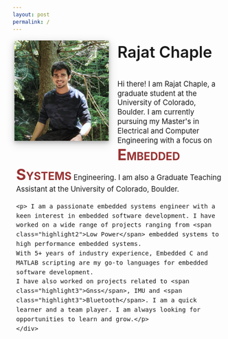 ```yaml
---
layout: post
permalink: /
---
```


<!-- <img src="/assets/img/rajat.png" alt="Avatar" class="index-img">

Rajat Chaple
Boulder, CO, 80302 | 720-761-3779 | rajat@rajatchaple.com | LinkedIn: rajatchaple | Website: rajatchaple.com
Education
UNIVERSITY OF COLORADO, BOULDER, CO | JAN 2021 – DEC 2022 | GPA: 3.96 (TILL DATE)
· Master’s in electrical and Computer Engineering (Major: Embedded Systems Engineering)
· Related coursework:
o Principles of Embedded software, IOT Embedded Firmware, Embedded system design, Low Power Embedded Design, Real Time Embedded Systems, Practical PCB Design
MIT COLLEGE OF ENGINEERING, PUNE, MAHARASHTRA |AUG 2011 – MAY 2015 | GPA: 3.31
· Bachelor of Engineering in Electronics and Telecommunication
o Related coursework: Embedded systems, Microcontrollers and Applications
Skills
PROGRAMMING: C, MATLAB, Python, Perl, Bare metal, Kernel Device drivers, Buildroot, DMA, Assembly, TI RTOS
PROTOCOLS: CAN J1939, UART, SPI, I2C, NMEA-0183
HARDWARE SKILLS: Schematic design, PCB layout design using Autodesk Eagle and Altium Designer
MICROCONTROLLERS/KITS: FRDM KL25Z, AT89C51, Arm Cortex M4 based TM4C123GH6PM, MSP432, Raspberry Pi
· Proficient in finding efficient solutions and doing intense debugging of hardware, firmware, and software
Work Experience
INTERNSHIP AT ANALOG DEVICES INC. | MAY 2022 – AUG 2022
· Responsible for writing embedded software on STM32 for ongoing project
· Also, responsible for developing automation scripts using python
GRADUATE TEACHING ASSISTANT | COURSE: IOT EMBEDDED FIRMWARE | AUG 2021 – MAY 2022
· Assisted batch of 35 students in setting up low power management in Blue Gecko, debugging application software, setting up Bluetooth connection., etc.
JOHN DEERE INDIA PVT LTD | EMBEDDED SOFTWARE ENGINEER | JULY 2015 – DEC 2020
· Project: Smart Spraying System
o Implemented live spraying tracker with the help of GNSS to assist customers to monitor their spraying operations in Vineyards/orchards. MATLAB generated C code was integrated into Android App. This reduced Proof-of-concept development time from 4.5 months (average) to 2 months.
· Project: Dashboard Digitization and Telematics
o Collaborated with cross-functional teams to develop a low-cost, feature-rich product to help farmers/ contractors receive alerts, status, and activities of their vehicles along with tracing and geofencing using an android app. JDLink: https://www.deere.co.in/en/tractors/
· Patent approved: US11363753B2 - Mower implement guidance system - Google Patents
Academic Projects
· CUBIT – solar panel and USB rechargeable, multi-mode smart measuring tape (Link)
o For this battery-operated device, power supply was designed. microcontroller+ BLE, LCD and sensors including magnetic encoder were interfaced using I2C, ABI, SPI and UART. Low energy mode software was written to enhance battery life. This device was configured to send measurements to android application over BLE.
· Work-life health assist using SiLabs EFR32 (Link)
o Configured Blue geckos in server and client mode. Server communicated with 9DoF to detect a bad posture for a specified time. This was then reset using the proximity sensor at the client’s end.
· Remotely programming AT89C51 (Link)
o Developed a module using ESP32 and MSP432 which can be connected to 8051 u-controller to program it wirelessly.

# Rajat Chaple

Hi there! I am Rajat Chaple, a graduate student at the University of Colorado, Boulder. I am currently pursuing my Master's in Electrical and Computer Engineering with a focus on Embedded Systems Engineering. I am also a Graduate Teaching Assistant at the University of Colorado, Boulder.

I am a passionate embedded systems engineer with a keen interest in low power embedded systems. I have worked on a wide range of projects ranging from low power embedded systems to high performance embedded systems. I have also worked on projects related to GNSS, Bluetooth, and Android. I am a quick learner and a team player. I am always looking for opportunities to learn and grow. -->

<!-- profile pic on the left with description wrapped around the image -->
<div class="row">
  <img src="/assets/img/rajat.jpg" alt="Avatar" class="index-img">
  
  <!-- heading Rajat Chaple with font size 2.6 -->
  <h1 class="index-heading">Rajat Chaple</h1>
  <div class="about_text">
    <p>Hi there! I am Rajat Chaple, a graduate student at the University of Colorado, Boulder. I am currently pursuing my Master's in Electrical and Computer Engineering with a focus on <span class="highlight1">Embedded Systems</span> Engineering. I am also a Graduate Teaching Assistant at the University of Colorado, Boulder.</p>
    
    <p> I am a passionate embedded systems engineer with a keen interest in embedded software development. I have worked on a wide range of projects ranging from <span class="highlight2">Low Power</span> embedded systems to high performance embedded systems. 
    With 5+ years of industry experience, Embedded C and MATLAB scripting are my go-to languages for embedded software development.
    I have also worked on projects related to <span class="highlight3">Gnss</span>, IMU and <span class="highlight3">Bluetooth</span>. I am a quick learner and a team player. I am always looking for opportunities to learn and grow.</p>
    </div>
</div>

<!-- profile pic on the left with description wrapped around the image, use float to wrap the image  -->

<style>
  .row {
    padding: 0 4px;
  }
  .index-img {
    float: left;
    margin: 0 20px 20px 0;
    /* maintain aspect ratio for image */
    width: 220px;
    height: auto;
    /* neomarphic effect */
    box-shadow: 0 4px 8px 0 rgba(0, 0, 0, 0.2), 0 6px 20px 0 rgba(0, 0, 0, 0.19);
  }
  

  .about_text {
    padding: 0 4px;
    line-height: 1.3;
    font-size: 1.2em;
    /* avoid additional spacing in words when words dont fit */
    word-wrap: break-word;
  }

.index-heading {
    font-size: 2.6em;
    font-weight: 600;
    /* add top margin to align with image */
    margin-top: 0.5em;
    /* add bottom margin 1em */
    margin-bottom: 1em;
    /* margin: 0 20px 20px 0; */
    padding: 0 4px;
    line-height: 1.5;
    }

  .highlight1 {
    color: #ff0000;
    font-weight: 50000;
    font-size: 2.1em;
    /* font style  small caps*/
    font-variant: small-caps;
    /* bold font and maroon color */
    font-weight: bold;
    color: #800000; 
    /* 80% opacity */
    opacity: 0.8;

  }

    .highlight2 {
    color: #ff0000;
    font-weight: 50000;
    font-size: 2.1em;
    /* font style  small caps*/
    font-variant: small-caps;
    /* bold font and google blue color */
    font-weight: bold;
    color: #4285F4;
    /* 80% opacity */
    opacity: 0.8;

  }

    .highlight3 {
    color: #ff0000;
    font-weight: 50000;
    font-size: 2.1em;
    /* font style  small caps*/
    font-variant: small-caps;
    /* bold font and google green color */
    font-weight: bold;
    color: #0f9d58;
    /* 80% opacity */
    opacity: 0.8;

  }

  /* add media query to bring text below image for smartphone */
    @media screen and (max-width: 600px) {
        .index-img {
        float: none;
        margin: 0 0 20px 0;
        width: 100%;
        }
    }
</style>
